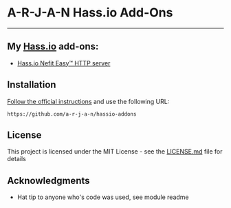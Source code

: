 # A-R-J-A-N Hass.io Add-Ons
---------

## My [Hass.io](https://home-assistant.io/hassio/) add-ons:
* [Hass.io Nefit Easy™ HTTP server](https://github.com/a-r-j-a-n/hassio-addons/tree/master/node-red)


## Installation
[Follow the official instructions](https://home-assistant.io/hassio/installing_third_party_addons/) and use the following URL:

```
https://github.com/a-r-j-a-n/hassio-addons
```

## License
This project is licensed under the MIT License - see the [LICENSE.md](LICENSE.md) file for details

## Acknowledgments
* Hat tip to anyone who's code was used, see module readme
